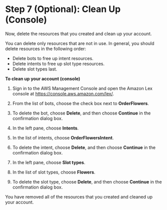 # Step 7 \(Optional\): Clean Up \(Console\)<a name="gs-bp-cleaning-up"></a>

Now, delete the resources that you created and clean up your account\.

You can delete only resources that are not in use\. In general, you should delete resources in the following order:
+ Delete bots to free up intent resources\.
+ Delete intents to free up slot type resources\.
+ Delete slot types last\.

**To clean up your account \(console\)**

1. Sign in to the AWS Management Console and open the Amazon Lex console at [https://console\.aws\.amazon\.com/lex/](https://console.aws.amazon.com/lex/)\.

1. From the list of bots, choose the check box next to **OrderFlowers**\.

1. To delete the bot, choose **Delete**, and then choose **Continue** in the confirmation dialog box\.

1. In the left pane, choose **Intents**\.

1. In the list of intents, choose **OrderFlowersIntent**\.

1. To delete the intent, choose **Delete**, and then choose **Continue** in the confirmation dialog box\.

1. In the left pane, choose **Slot types**\.

1. In the list of slot types, choose **Flowers**\.

1. To delete the slot type, choose **Delete**, and then choose **Continue** in the confirmation dialog box\.

You have removed all of the resources that you created and cleaned up your account\.